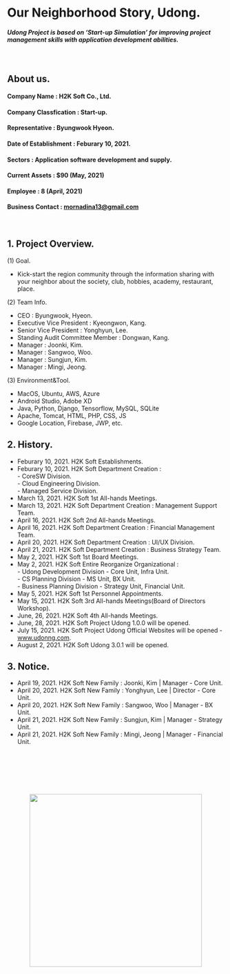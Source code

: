 # Our Neighborhood Story, Udong.
##### Udong Project is based on ‘Start-up Simulation’ for improving project management skills with application development abilities.
<br>

## About us.
#### Company Name : H2K Soft Co., Ltd.
#### Company Classfication : Start-up.
#### Representative : Byungwook Hyeon.
#### Date of Establishment : Feburary 10, 2021.
#### Sectors : Application software development and supply.
#### Current Assets : $90 (May, 2021)
#### Employee : 8 (April, 2021)
#### Business Contact : mornadina13@gmail.com
<br>

## 1. Project Overview.
(1) Goal.
- Kick-start the region community through the information sharing with your neighbor about the society, club, hobbies, academy, restaurant, place.

(2) Team Info.
- CEO : Byungwook, Hyeon.
- Executive Vice President : Kyeongwon, Kang.
- Senior Vice President : Yonghyun, Lee.
- Standing Audit Committee Member : Dongwan, Kang.
- Manager : Joonki, Kim.
- Manager : Sangwoo, Woo.
- Manager : Sungjun, Kim.
- Manager : Mingi, Jeong.

(3) Environment&Tool.
- MacOS, Ubuntu, AWS, Azure
- Android Studio, Adobe XD
- Java, Python, Django, Tensorflow, MySQL, SQLite
- Apache, Tomcat, HTML, PHP, CSS, JS
- Google Location, Firebase, JWP, etc.

## 2. History.
- Feburary 10, 2021. H2K Soft Establishments.
- Feburary 10, 2021. H2K Soft Department Creation : <br>- CoreSW Division.<br>- Cloud Engineering Division.<br>- Managed Service Division.
- March 13, 2021. H2K Soft 1st All-hands Meetings.
- March 13, 2021. H2K Soft Department Creation : Management Support Team.
- April 16, 2021. H2K Soft 2nd All-hands Meetings.
- April 16, 2021. H2K Soft Department Creation : Financial Management Team.
- April 20, 2021. H2K Soft Department Creation : UI/UX Division.
- April 21, 2021. H2K Soft Department Creation : Business Strategy Team.
- May 2, 2021. H2K Soft 1st Board Meetings.
- May 2, 2021. H2K Soft Entire Reorganize Organizational :<br>- Udong Development Division - Core Unit, Infra Unit.<br>- CS Planning Division - MS Unit, BX Unit.<br>- Business Planning Division - Strategy Unit, Financial Unit.
- May 5, 2021. H2K Soft 1st Personnel Appointments.
- May 15, 2021. H2K Soft 3rd All-hands Meetings(Board of Directors Workshop). 
- June, 26, 2021. H2K Soft 4th All-hands Meetings.
- June, 28, 2021. H2K Soft Project Udong 1.0.0 will be opened.
- July 15, 2021. H2K Soft Project Udong Official Websites will be opened - www.udonng.com.
- August 2, 2021. H2K Soft Udong 3.0.1 will be opened.

## 3. Notice.

- April 19, 2021. H2K Soft New Family : Joonki, Kim | Manager - Core Unit.
- April 20, 2021. H2K Soft New Family : Yonghyun, Lee | Director - Core Unit.
- April 20, 2021. H2K Soft New Family : Sangwoo, Woo | Manager - BX Unit.
- April 21, 2021. H2K Soft New Family : Sungjun, Kim | Manager - Strategy Unit.
- April 21, 2021. H2K Soft New Family : Mingi, Jeong | Manager - Financial Unit.


<br><br><br><br><br>
<p align="center"><img src="https://github.com/mornadina13/Udong/blob/main/CI/CI.png" witdh="700" height="400" /></p>
